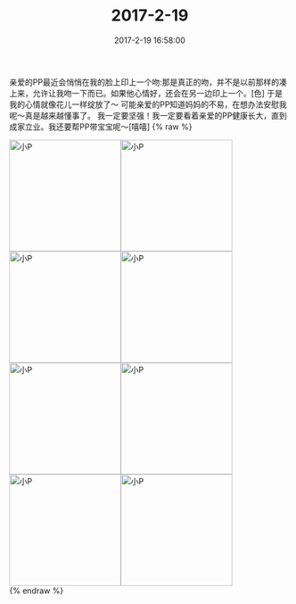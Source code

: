 ﻿---
title: 2017-2-19
date: 2017-2-19 16:58:00
tags:
categories: 妈妈
---
亲爱的PP最近会悄悄在我的脸上印上一个吻:那是真正的吻，并不是以前那样的凑上来，允许让我吻一下而已。如果他心情好，还会在另一边印上一个。[色]
于是我的心情就像花儿一样绽放了～
可能亲爱的PP知道妈妈的不易，在想办法安慰我呢～真是越来越懂事了。
我一定要坚强！我一定要看着亲爱的PP健康长大，直到成家立业。我还要帮PP带宝宝呢～[嘻嘻]
{% raw %}
<div style="width:500 px">
<div style="float:left; width:100 px"><img src="/images/微信图片_20171012153407.jpg" width="200" alt="小P"></div>
<div style="float:left; width:100 px"><img src="/images/微信图片_20171012153421.jpg" width="200" alt="小P"></div>
<div style="float:left; width:100 px"><img src="/images/微信图片_20171012153430.jpg" width="200" alt="小P"></div>
<div style="float:left; width:100 px"><img src="/images/微信图片_20171012153440.jpg" width="200" alt="小P"></div>
<div style="float:left; width:100 px"><img src="/images/微信图片_20171012153449.jpg" width="200" alt="小P"></div>
<div style="float:left; width:100 px"><img src="/images/微信图片_20171012153500.jpg" width="200" alt="小P"></div>
<div style="float:left; width:100 px"><img src="/images/微信图片_20171012153512.jpg" width="200" alt="小P"></div>
<div style="float:left; width:100 px"><img src="/images/微信图片_20171012153521.jpg" width="200" alt="小P"></div>
<div style="clear:both"></div>
</div>
{% endraw %}